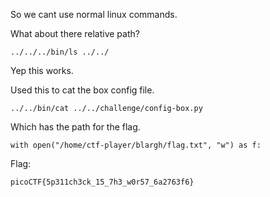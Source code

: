 So we cant use normal linux commands.

What about there relative path?
```
../../../bin/ls ../../
```

Yep this works.

Used this to cat the box config file.
```
../../bin/cat ../../challenge/config-box.py
```

Which has the path for the flag.
```
with open("/home/ctf-player/blargh/flag.txt", "w") as f:
```

Flag:
```
picoCTF{5p311ch3ck_15_7h3_w0r57_6a2763f6}
```